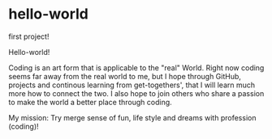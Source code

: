 # hello-world
first project!

Hello-world! 

Coding is an art form that is applicable to the "real" World. Right now coding seems far away from the real world to me, but I hope through GitHub, projects and continous learning from get-togethers', that I will learn much more how to connect the two. I also hope to join others who share a passion to make the world a better place through coding. 

My mission: Try merge sense of fun, life style and dreams with profession (coding)!
